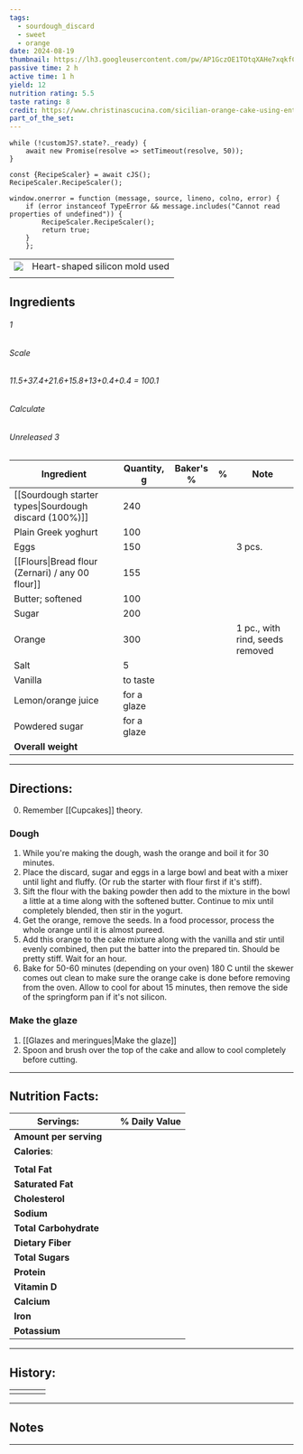 ```yaml
---
tags:
  - sourdough_discard
  - sweet
  - orange
date: 2024-08-19
thumbnail: https://lh3.googleusercontent.com/pw/AP1GczOE1TOtqXAHe7xqkfCWtZayzx4gjNSMOKS4fIG-hUX9ZMYSs8RVDYSHS2cz2vgiAy8cGOreNoTYqdchzJN7oVk6uUYHzAs5-ipR9GijnEyTJRJdeYAw6ecd5axh2gRIO50Y_ugXKd1mnHx4wi0ZRjlX=w1074-h870-s-no-gm?authuser=0
passive time: 2 h
active time: 1 h
yield: 12
nutrition rating: 5.5
taste rating: 8
credit: https://www.christinascucina.com/sicilian-orange-cake-using-entire-orange-peel-juice-pulp/
part_of_the_set:
---
```

```dataviewjs
while (!customJS?.state?._ready) { 
	await new Promise(resolve => setTimeout(resolve, 50)); 
} 

const {RecipeScaler} = await cJS();
RecipeScaler.RecipeScaler();

window.onerror = function (message, source, lineno, colno, error) {
	if (error instanceof TypeError && message.includes("Cannot read properties of undefined")) {
		RecipeScaler.RecipeScaler();
		return true;
	}
    };
```

|                                                                                                                                                                                                                                      |                                |
| ------------------------------------------------------------------------------------------------------------------------------------------------------------------------------------------------------------------------------------ | ------------------------------ |
| ![](https://lh3.googleusercontent.com/pw/AP1GczOE1TOtqXAHe7xqkfCWtZayzx4gjNSMOKS4fIG-hUX9ZMYSs8RVDYSHS2cz2vgiAy8cGOreNoTYqdchzJN7oVk6uUYHzAs5-ipR9GijnEyTJRJdeYAw6ecd5axh2gRIO50Y_ugXKd1mnHx4wi0ZRjlX=w1074-h870-s-no-gm?authuser=0) | Heart-shaped silicon mold used |
|                                                                                                                                                                                                                                      |                                |

## Ingredients

###### 1
###### Scale
###### 11.5+37.4+21.6+15.8+13+0.4+0.4 = 100.1
###### Calculate
###### Unreleased 3

| Ingredient                                            | Quantity, g | Baker's % | %   | Note                            |
| ----------------------------------------------------- | ----------- | --------- | --- | ------------------------------- |
| [[Sourdough starter types\|Sourdough discard (100%)]] | 240         |           |     |                                 |
| Plain Greek yoghurt                                   | 100         |           |     |                                 |
| Eggs                                                  | 150         |           |     | 3 pcs.                          |
| [[Flours\|Bread flour (Zernari) / any 00 flour]]      | 155         |           |     |                                 |
| Butter; softened                                      | 100         |           |     |                                 |
| Sugar                                                 | 200         |           |     |                                 |
| Orange                                                | 300         |           |     | 1 pc., with rind, seeds removed |
| Salt                                                  | 5           |           |     |                                 |
| Vanilla                                               | to taste    |           |     |                                 |
| Lemon/orange juice                                    | for a glaze |           |     |                                 |
| Powdered sugar                                        | for a glaze |           |     |                                 |
| **Overall weight**                                    |             |           |     |                                 |




---
## Directions:

0. Remember [[Cupcakes]] theory.
### Dough

1. While you're making the dough, wash the orange and boil it for 30 minutes.
2. Place the discard, sugar and eggs in a large bowl and beat with a mixer until light and fluffy. (Or rub the starter with flour first if it's stiff).
3. Sift the flour with the baking powder then add to the mixture in the bowl a little at a time along with the softened butter. Continue to mix until completely blended, then stir in the yogurt.
4. Get the orange, remove the seeds. In a food processor, process the whole orange until it is almost pureed. 
5. Add this orange to the cake mixture along with the vanilla and stir until evenly combined, then put the batter into the prepared tin. Should be pretty stiff. Wait for an hour.
6. Bake for 50-60 minutes (depending on your oven) 180 C until the skewer comes out clean to make sure the orange cake is done before removing from the oven. Allow to cool for about 15 minutes, then remove the side of the springform pan if it's not silicon.

### Make the glaze

1. [[Glazes and meringues|Make the glaze]]
2. Spoon and brush over the top of the cake and allow to cool completely before cutting.


---
## Nutrition Facts:

| **Servings:**          |       | % Daily Value |
| ---------------------- | ----- | ------------- |
| **Amount per serving** |       |               |
| **Calories**:          |       |               |
|                        |       |               |
| **Total Fat**          |       |               |
| **Saturated Fat**      |       |               |
| **Cholesterol**        |       |               |
| **Sodium**             |       |               |
| **Total Carbohydrate** |       |               |
| **Dietary Fiber**      |       |               |
| **Total Sugars**       |       |               |
| **Protein**            |       |               |
| **Vitamin D**          |       |               |
| **Calcium**            |       |               |
| **Iron**               |       |               |
| **Potassium**          |       |               |

---
## History:

|     |                   |                   |                   |
| --- | ----------------- | ----------------- | ----------------- |
|     |                   |                   |                   |


---
## Notes


>

---



